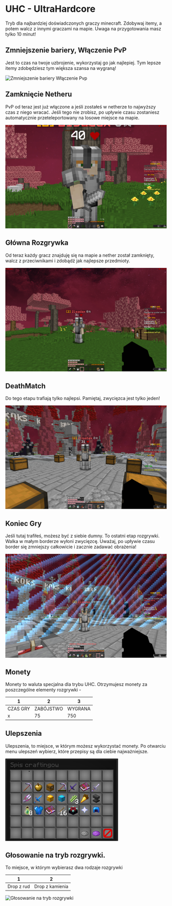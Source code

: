 # UHC - UltraHardcore

Tryb dla najbardziej doświadczonych graczy minecraft. Zdobywaj itemy, a potem walcz z innymi graczami na mapie. Uwaga na przygotowania masz tylko 10 minut!

## Zmniejszenie bariery, Włączenie PvP

Jest to czas na twoje uzbrojenie, wykorzystaj go jak najlepiej. Tym lepsze itemy zdobędziesz tym większa szansa na wygraną!

![Zmniejszenie bariery Włączenie Pvp](/assets/uhc/zmniejszenie-granicy-czas-do-pvp)

## Zamknięcie Netheru


PvP od teraz jest już włączone a jeśli zostałeś w netherze to najwyższy czas z niego wracać. Jeśli tego nie zrobisz, po upływie czasu zostaniesz automatycznie przeteleportowany na losowe miejsce na mapie.

![Zamkniecie Netheru](/assets/uhc/zamkniecie-netheru.png)

## Główna Rozgrywka

Od teraz każdy gracz znajduję się na mapie a nether został zamknięty, walcz z przeciwnikami i zdobądź jak najlepsze przedmioty.

![Główna Rozgrywka](/assets/uhc/glowna-rozgrywka.png)

## DeathMatch

Do tego etapu trafiają tylko najlepsi. Pamiętaj, zwycięzca jest tylko jeden!

![Deathmatch](/assets/uhc/Deathmatch.png)

## Koniec Gry

Jeśli tutaj trafiłeś, możesz być z siebie dumny. To ostatni etap rozgrywki. Walka w małym borderze wyłoni zwycięzcę. Uważaj, po upływie czasu border się zmniejszy całkowicie i zacznie zadawać obrażenia!

![Koniec Gry](/assets/uhc/koniec-gry.png)

## Monety

Monety to waluta specjalna dla trybu UHC. Otrzymujesz monety za poszczególne elementy rozgrywki -

| **1**   | **2**   | **3**   | 
|---------|---------|---------|
| CZAS GRY      | ZABÓJSTWO    | WYGRANA       | 
|    x  | 75      | 750       | 

## Ulepszenia

Ulepszenia, to miejsce, w którym możesz wykorzystać monety. Po otwarciu menu ulepszeń wybierz, które przepisy są dla ciebie najważniejsze.

![Ulepszenia](/assets/uhc/sklep.png)

## Głosowanie na tryb rozgrywki.

To miejsce, w którym wybierasz dwa rodzaje rozgrywki

| **1**   | **2**   | 
|---------|---------|
| Drop z rud       | Drop z kamienia      |

![Głosowanie na tryb rozgrywki](/assets/uhc/głosowanie-na-tryb-rozgrywki.png)



